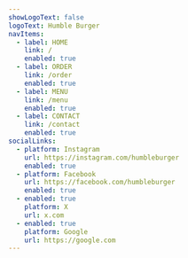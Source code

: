 ```yaml
---
showLogoText: false
logoText: Humble Burger
navItems:
  - label: HOME
    link: /
    enabled: true
  - label: ORDER
    link: /order
    enabled: true
  - label: MENU
    link: /menu
    enabled: true
  - label: CONTACT
    link: /contact
    enabled: true
socialLinks:
  - platform: Instagram
    url: https://instagram.com/humbleburger
    enabled: true
  - platform: Facebook
    url: https://facebook.com/humbleburger
    enabled: true
  - enabled: true
    platform: X
    url: x.com
  - enabled: true
    platform: Google
    url: https://google.com
---
```

